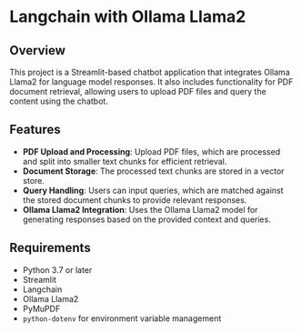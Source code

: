 # Langchain with Ollama Llama2

## Overview

This project is a Streamlit-based chatbot application that integrates Ollama Llama2 for language model responses. It also includes functionality for PDF document retrieval, allowing users to upload PDF files and query the content using the chatbot.

## Features

- **PDF Upload and Processing**: Upload PDF files, which are processed and split into smaller text chunks for efficient retrieval.
- **Document Storage**: The processed text chunks are stored in a vector store.
- **Query Handling**: Users can input queries, which are matched against the stored document chunks to provide relevant responses.
- **Ollama Llama2 Integration**: Uses the Ollama Llama2 model for generating responses based on the provided context and queries.

## Requirements

- Python 3.7 or later
- Streamlit
- Langchain
- Ollama Llama2
- PyMuPDF
- `python-dotenv` for environment variable management


